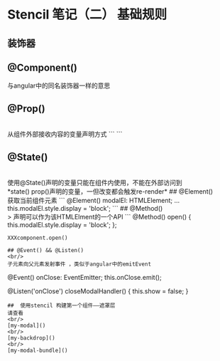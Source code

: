 # Stencil 笔记（二） 基础规则
##  装饰器
## @Component()

与angular中的同名装饰器一样的意思
## @Prop()
<br/>
从组件外部接收内容的变量声明方式
```
<my-componet propVar={}>
```

## @State()
<br/>
使用@State()声明的变量只能在组件内使用，不能在外部访问到
<br/>
*state() prop()声明的变量，一但改变都会触发re-render*
## @Element()
<br/>
获取当前组件元素
```
  @Element() modalEl: HTMLElement;
    ...
   this.modalEl.style.display = 'block';
```
## @Method()
<br/>>
声明可以作为该HTMLElment的一个API
```
  @Method() open() {
        this.modalEl.style.display = 'block';
    };

    XXXcomponent.open()
```
## @Event() && @Listen()
<br/>
子元素向父元素发射事件 ，类似于angular中的emitEvent
```
  @Event() onClose: EventEmitter;
  this.onClose.emit();


  @Listen('onClose')        closeModalHandler() {
        this.show = false;
   }
```
##  使用stencil 构建第一个组件——遮罩层
请查看
<br/>
[my-modal]()
<br/>
[my-backdrop]()
<br/>
[my-modal-bundle]()